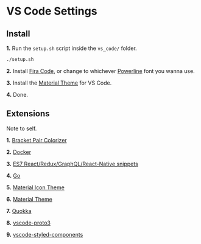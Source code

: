 # VS Code Settings

## Install

**1.** Run the `setup.sh` script inside the `vs_code/` folder.
```bash
./setup.sh
```

**2.** Install [Fira Code](https://github.com/tonsky/FiraCode), or change to whichever [Powerline](https://github.com/powerline/fonts) font you wanna use.

**3.** Install the [Material Theme](https://marketplace.visualstudio.com/items?itemName=Equinusocio.vsc-material-theme) for VS Code.

**4.** Done.

## Extensions

Note to self.

**1.** [Bracket Pair Colorizer](https://marketplace.visualstudio.com/items?itemName=CoenraadS.bracket-pair-colorizer)

**2.** [Docker](https://marketplace.visualstudio.com/items?itemName=PeterJausovec.vscode-docker)

**3.** [ES7 React/Redux/GraphQL/React-Native snippets](https://marketplace.visualstudio.com/items?itemName=dsznajder.es7-react-js-snippets)

**4.** [Go](https://marketplace.visualstudio.com/items?itemName=ms-vscode.Go)

**5.** [Material Icon Theme](https://marketplace.visualstudio.com/items?itemName=PKief.material-icon-theme)

**6.** [Material Theme](https://marketplace.visualstudio.com/items?itemName=Equinusocio.vsc-material-theme)

**7.** [Quokka](https://marketplace.visualstudio.com/items?itemName=WallabyJs.quokka-vscode)

**8.** [vscode-proto3](https://marketplace.visualstudio.com/items?itemName=zxh404.vscode-proto3)

**9.** [vscode-styled-components](https://marketplace.visualstudio.com/items?itemName=jpoissonnier.vscode-styled-components)